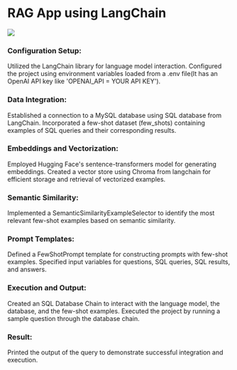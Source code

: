 # RAG App using LangChain

![](https://github.com/ChloeHeekSuh/finetune-langchain/blob/main/Streamlit-finetune_app_2.gif)

### Configuration Setup:
Utilized the LangChain library for language model interaction.
Configured the project using environment variables loaded from a .env file(It has an OpenAI API key like 'OPENAI_API = YOUR API KEY').

### Data Integration:
Established a connection to a MySQL database using SQL database from LangChain.
Incorporated a few-shot dataset (few_shots) containing examples of SQL queries and their corresponding results.

### Embeddings and Vectorization:
Employed Hugging Face's sentence-transformers model for generating embeddings.
Created a vector store using Chroma from langchain for efficient storage and retrieval of vectorized examples.

### Semantic Similarity:
Implemented a SemanticSimilarityExampleSelector to identify the most relevant few-shot examples based on semantic similarity.

### Prompt Templates:
Defined a FewShotPrompt template for constructing prompts with few-shot examples.
Specified input variables for questions, SQL queries, SQL results, and answers.

### Execution and Output:
Created an SQL Database Chain to interact with the language model, the database, and the few-shot examples.
Executed the project by running a sample question through the database chain.

### Result:
Printed the output of the query to demonstrate successful integration and execution.
